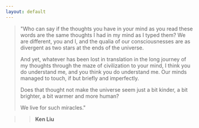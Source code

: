 ```yaml
---
layout: default
---
```


> "Who can say if the thoughts you have in your mind as you read these words are the same thoughts I had in my mind as I typed them? We are different, you and I, and the qualia of our consciousnesses are as divergent as two stars at the ends of the universe.
>
> And yet, whatever has been lost in translation in the long journey of my thoughts through the maze of civilization to your mind, I think you do understand me, and you think you do understand me. Our minds managed to touch, if but briefly and imperfectly.
>
> Does that thought not make the universe seem just a bit kinder, a bit brighter, a bit warmer and more human?
>
> We live for such miracles."

>> **Ken Liu**

